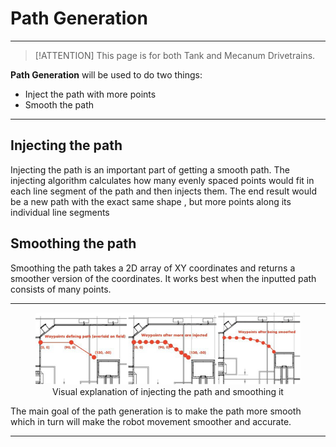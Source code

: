 
# Path Generation

---

> [!ATTENTION]
> This page is for both Tank and Mecanum Drivetrains.

<b>Path Generation</b> will be used to do two things:
- Inject the path with more points
- Smooth the path

---
## Injecting the path

Injecting the path is an important part of getting a smooth path. The injecting algorithm calculates how many evenly spaced points would fit in each line segment of the path and then injects them. The end result would be a new path with the exact same shape , but more points along its individual line segments

## Smoothing the path

Smoothing the path takes a
2D array of XY coordinates and returns a smoother version of the coordinates. It works best when the inputted path consists of many points.


---

<figure align="center">
    <img src="Images/path-generation-example.png" class="rounded-lg" alt="Visual showing path injection and smoothing" style="border-radius : 1.5%;">
    <figcaption class="mt-2 text-sm text-center text-gray-600">Visual explanation of injecting the path and smoothing it</figcaption>
</figure>


The main goal of the path generation is to make the path more smooth which in turn will make the robot movement smoother and accurate.

---
